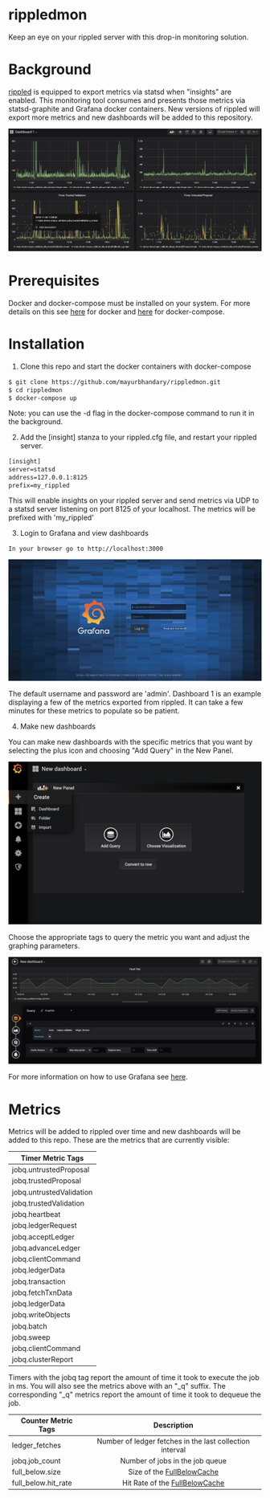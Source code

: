 # rippledmon
Keep an eye on your rippled server with this drop-in monitoring solution.


# Background
[rippled](https://github.com/ripple/rippled) is equipped to export metrics via statsd when "insights" are enabled. This monitoring tool consumes and presents those metrics via statsd-graphite and Grafana docker containers. New versions of rippled will export more metrics and new dashboards will be added to this repository. 

![Dashboard](dashboard.png)


# Prerequisites 
Docker and docker-compose must be installed on your system. For more details on this see [here](https://docs.docker.com/install/) for docker and [here](https://docs.docker.com/compose/install/) for docker-compose.


# Installation

1. Clone this repo and start the docker containers with docker-compose

```
$ git clone https://github.com/mayurbhandary/rippledmon.git
$ cd rippledmon
$ docker-compose up
```
Note: you can use the -d flag in the docker-compose command to run it in the background.

2. Add the [insight] stanza to your rippled.cfg file, and restart your rippled server.

```
[insight]
server=statsd
address=127.0.0.1:8125
prefix=my_rippled
```

This will enable insights on your rippled server and send metrics via UDP to a statsd server listening on port 8125 of your localhost. The metrics will be prefixed with 'my_rippled'

3. Login to Grafana and view dashboards

```
In your browser go to http://localhost:3000 
```
![Login](Login.png)

The default username and password are 'admin'. Dashboard 1 is an example displaying a few of the metrics exported from rippled. It can take a few minutes for these metrics to populate so be patient. 

4. Make new dashboards

You can make new dashboards with the specific metrics that you want by selecting the plus icon and choosing "Add Query" in the New Panel. 

![Add Dashboard](New_Dashboard.png)

Choose the appropriate tags to query the metric you want and adjust the graphing parameters.

![New Query](New_Query.png)

For more information on how to use Grafana see [here](https://grafana.com/docs/grafana/latest/guides/getting_started/).

# Metrics

Metrics will be added to rippled over time and new dashboards will be added to this repo. These are the metrics that are currently visible: 

| Timer Metric Tags |
|----------|
| jobq.untrustedProposal | 
| jobq.trustedProposal |
| jobq.untrustedValidation |
| jobq.trustedValidation |
| jobq.heartbeat | 
| jobq.ledgerRequest |  
| jobq.acceptLedger |
| jobq.advanceLedger |
| jobq.clientCommand |
| jobq.ledgerData |
| jobq.transaction | 
| jobq.fetchTxnData | 
| jobq.ledgerData |
| jobq.writeObjects |
| jobq.batch |
| jobq.sweep |
| jobq.clientCommand |
| jobq.clusterReport |

Timers with the jobq tag report the amount of time it took to execute the job in ms. You will also see the metrics above with an "_q" suffix. The corresponding "_q" metrics report the amount of time it took to dequeue the job. 

| Counter Metric Tags |Description|
|---------------------|:---------:|
| ledger_fetches | Number of ledger fetches in the last collection interval|
| jobq.job_count | Number of jobs in the job queue |
| full_below.size | Size of the [FullBelowCache](https://github.com/ripple/rippled/blob/develop/src/ripple/shamap/FullBelowCache.h)
| full_below.hit_rate | Hit Rate of the [FullBelowCache](https://github.com/ripple/rippled/blob/develop/src/ripple/shamap/FullBelowCache.h) 




    












